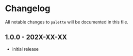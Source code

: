 # Changelog

All notable changes to `palette` will be documented in this file.

## 1.0.0 - 202X-XX-XX

- initial release
